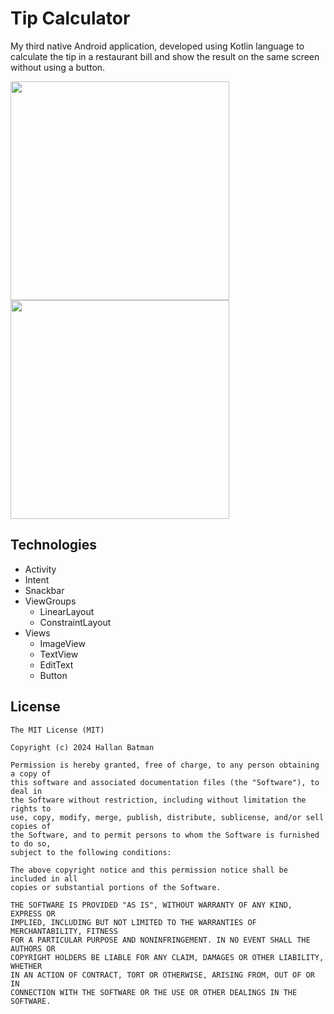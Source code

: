 # Tip Calculator
My third native Android application, developed using Kotlin language to calculate the tip in a restaurant bill and show the result on the same screen without using a button.

<img src="https://github.com/user-attachments/assets/c878803a-fac9-4280-a7ca-d1fe7ec32e5b" width=350/>
<img src="https://github.com/user-attachments/assets/45ee47d5-f985-4963-a1cd-282c7f01f485" width=350/>

## Technologies
- Activity
- Intent
- Snackbar
- ViewGroups
  - LinearLayout
  - ConstraintLayout
- Views
  - ImageView
  - TextView
  - EditText
  - Button


## License
```
The MIT License (MIT)

Copyright (c) 2024 Hallan Batman

Permission is hereby granted, free of charge, to any person obtaining a copy of
this software and associated documentation files (the "Software"), to deal in
the Software without restriction, including without limitation the rights to
use, copy, modify, merge, publish, distribute, sublicense, and/or sell copies of
the Software, and to permit persons to whom the Software is furnished to do so,
subject to the following conditions:

The above copyright notice and this permission notice shall be included in all
copies or substantial portions of the Software.

THE SOFTWARE IS PROVIDED "AS IS", WITHOUT WARRANTY OF ANY KIND, EXPRESS OR
IMPLIED, INCLUDING BUT NOT LIMITED TO THE WARRANTIES OF MERCHANTABILITY, FITNESS
FOR A PARTICULAR PURPOSE AND NONINFRINGEMENT. IN NO EVENT SHALL THE AUTHORS OR
COPYRIGHT HOLDERS BE LIABLE FOR ANY CLAIM, DAMAGES OR OTHER LIABILITY, WHETHER
IN AN ACTION OF CONTRACT, TORT OR OTHERWISE, ARISING FROM, OUT OF OR IN
CONNECTION WITH THE SOFTWARE OR THE USE OR OTHER DEALINGS IN THE SOFTWARE.
```
